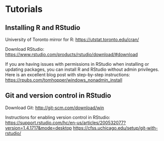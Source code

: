 # Tutorials

## Installing R and RStudio

University of Toronto mirror for R: https://utstat.toronto.edu/cran/

Download RStudio: https://www.rstudio.com/products/rstudio/download/#download

If you are having issues with permissions in RStudio when installing or updating packages, you can install R and RStudio without admin privileges. Here is an excellent blog post with step-by-step instructions: https://rpubs.com/tomhopper/windows_nonadmin_install

## Git and version control in RStudio

Download Git: http://git-scm.com/download/win

Instructions for enabling version control in RStudio:
https://support.rstudio.com/hc/en-us/articles/200532077?version=1.4.1717&mode=desktop
https://cfss.uchicago.edu/setup/git-with-rstudio/
